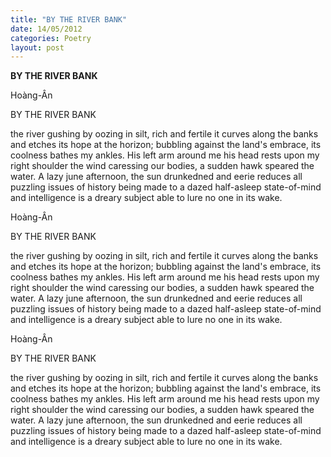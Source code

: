 ```yaml
---
title: "BY THE RIVER BANK"
date: 14/05/2012
categories: Poetry
layout: post
---
```


**BY THE RIVER BANK**

Hoàng-Ân


BY THE RIVER BANK

the river gushing by
oozing in silt, rich and fertile
it curves along the banks
and etches its hope at the horizon;
bubbling against the land's embrace,
its coolness bathes my ankles.
His left arm around me
his head rests upon my right shoulder
the wind caressing our bodies,
a sudden hawk speared the water.
A lazy june afternoon, the sun drunkedned and eerie
reduces all puzzling issues of history being made
to a dazed half-asleep state-of-mind and
intelligence is a dreary subject
able to lure no o­ne in its wake.

Hoàng-Ân


BY THE RIVER BANK

the river gushing by
oozing in silt, rich and fertile
it curves along the banks
and etches its hope at the horizon;
bubbling against the land's embrace,
its coolness bathes my ankles.
His left arm around me
his head rests upon my right shoulder
the wind caressing our bodies,
a sudden hawk speared the water.
A lazy june afternoon, the sun drunkedned and eerie
reduces all puzzling issues of history being made
to a dazed half-asleep state-of-mind and
intelligence is a dreary subject
able to lure no o­ne in its wake.

Hoàng-Ân


BY THE RIVER BANK

the river gushing by
oozing in silt, rich and fertile
it curves along the banks
and etches its hope at the horizon;
bubbling against the land's embrace,
its coolness bathes my ankles.
His left arm around me
his head rests upon my right shoulder
the wind caressing our bodies,
a sudden hawk speared the water.
A lazy june afternoon, the sun drunkedned and eerie
reduces all puzzling issues of history being made
to a dazed half-asleep state-of-mind and
intelligence is a dreary subject
able to lure no o­ne in its wake.

